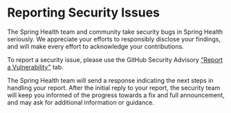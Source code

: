 # Reporting Security Issues

The Spring Health team and community take security bugs in Spring Health seriously. We appreciate your efforts to responsibly disclose your findings, and will make every effort to acknowledge your contributions.

To report a security issue, please use the GitHub Security Advisory ["Report a Vulnerability"](https://github.com/SpringCare/actions/security/advisories/new) tab.

The Spring Health team will send a response indicating the next steps in handling your report. After the initial reply to your report, the security team will keep you informed of the progress towards a fix and full announcement, and may ask for additional information or guidance.
